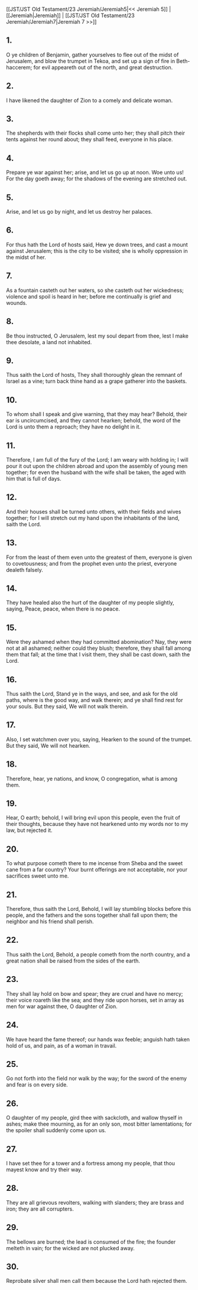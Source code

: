 [[JST/JST Old Testament/23 Jeremiah/Jeremiah5|<< Jeremiah 5]] | [[Jeremiah|Jeremiah]] | [[JST/JST Old Testament/23 Jeremiah/Jeremiah7|Jeremiah 7 >>]]
## 1.
O ye children of Benjamin, gather yourselves to flee out of the midst of Jerusalem, and blow the trumpet in Tekoa, and set up a sign of fire in Beth-haccerem; for evil appeareth out of the north, and great destruction.
## 2.
I have likened the daughter of Zion to a comely and delicate woman.
## 3.
The shepherds with their flocks shall come unto her; they shall pitch their tents against her round about; they shall feed, everyone in his place.
## 4.
Prepare ye war against her; arise, and let us go up at noon. Woe unto us! For the day goeth away; for the shadows of the evening are stretched out.
## 5.
Arise, and let us go by night, and let us destroy her palaces.
## 6.
For thus hath the Lord of hosts said, Hew ye down trees, and cast a mount against Jerusalem; this is the city to be visited; she is wholly oppression in the midst of her.
## 7.
As a fountain casteth out her waters, so she casteth out her wickedness; violence and spoil is heard in her; before me continually is grief and wounds.
## 8.
Be thou instructed, O Jerusalem, lest my soul depart from thee, lest I make thee desolate, a land not inhabited.
## 9.
Thus saith the Lord of hosts, They shall thoroughly glean the remnant of Israel as a vine; turn back thine hand as a grape gatherer into the baskets.
## 10.
To whom shall I speak and give warning, that they may hear? Behold, their ear is uncircumcised, and they cannot hearken; behold, the word of the Lord is unto them a reproach; they have no delight in it.
## 11.
Therefore, I am full of the fury of the Lord; I am weary with holding in; I will pour it out upon the children abroad and upon the assembly of young men together; for even the husband with the wife shall be taken, the aged with him that is full of days.
## 12.
And their houses shall be turned unto others, with their fields and wives together; for I will stretch out my hand upon the inhabitants of the land, saith the Lord.
## 13.
For from the least of them even unto the greatest of them, everyone is given to covetousness; and from the prophet even unto the priest, everyone dealeth falsely.
## 14.
They have healed also the hurt of the daughter of my people slightly, saying, Peace, peace, when there is no peace.
## 15.
Were they ashamed when they had committed abomination? Nay, they were not at all ashamed; neither could they blush; therefore, they shall fall among them that fall; at the time that I visit them, they shall be cast down, saith the Lord.
## 16.
Thus saith the Lord, Stand ye in the ways, and see, and ask for the old paths, where is the good way, and walk therein; and ye shall find rest for your souls. But they said, We will not walk therein.
## 17.
Also, I set watchmen over you, saying, Hearken to the sound of the trumpet. But they said, We will not hearken.
## 18.
Therefore, hear, ye nations, and know, O congregation, what is among them.
## 19.
Hear, O earth; behold, I will bring evil upon this people, even the fruit of their thoughts, because they have not hearkened unto my words nor to my law, but rejected it.
## 20.
To what purpose cometh there to me incense from Sheba and the sweet cane from a far country? Your burnt offerings are not acceptable, nor your sacrifices sweet unto me.
## 21.
Therefore, thus saith the Lord, Behold, I will lay stumbling blocks before this people, and the fathers and the sons together shall fall upon them; the neighbor and his friend shall perish.
## 22.
Thus saith the Lord, Behold, a people cometh from the north country, and a great nation shall be raised from the sides of the earth.
## 23.
They shall lay hold on bow and spear; they are cruel and have no mercy; their voice roareth like the sea; and they ride upon horses, set in array as men for war against thee, O daughter of Zion.
## 24.
We have heard the fame thereof; our hands wax feeble; anguish hath taken hold of us, and pain, as of a woman in travail.
## 25.
Go not forth into the field nor walk by the way; for the sword of the enemy and fear is on every side.
## 26.
O daughter of my people, gird thee with sackcloth, and wallow thyself in ashes; make thee mourning, as for an only son, most bitter lamentations; for the spoiler shall suddenly come upon us.
## 27.
I have set thee for a tower and a fortress among my people, that thou mayest know and try their way.
## 28.
They are all grievous revolters, walking with slanders; they are brass and iron; they are all corrupters.
## 29.
The bellows are burned; the lead is consumed of the fire; the founder melteth in vain; for the wicked are not plucked away.
## 30.
Reprobate silver shall men call them because the Lord hath rejected them.

